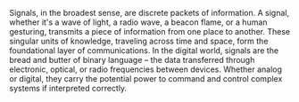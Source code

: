 
Signals, in the broadest sense, are discrete packets of information. A signal, whether it's a wave of light, a radio wave, a beacon flame, or a human gesturing, transmits a piece of information from one place to another. These singular units of knowledge, traveling across time and space, form the foundational layer of communications. In the digital world, signals are the bread and butter of binary language – the data transferred through electronic, optical, or radio frequencies between devices. Whether analog or digital, they carry the potential power to command and control complex systems if interpreted correctly.

